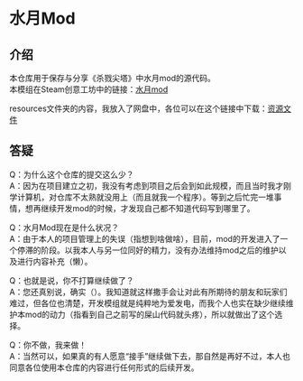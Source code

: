 # 水月Mod
## 介绍
本仓库用于保存与分享《杀戮尖塔》中水月mod的源代码。  
本模组在Steam创意工坊中的链接：[水月mod](https://steamcommunity.com/sharedfiles/filedetails/?id=3292203496)  
  
resources文件夹的内容，我放入了网盘中，各位可以在这个链接中下载：[资源文件](https://pan.baidu.com/s/1e2u02PDL7h6W9kola6dqVQ?pwd=yqbe)
## 答疑
Q：为什么这个仓库的提交这么少？  
A：因为在项目建立之初，我没有考虑到项目之后会到如此规模，而且当时我才刚学计算机，对仓库不太熟就没用上（而且就我一个程序）。等到之后忙完一堆事情，想再继续开发mod的时候，才发现自己都不知道代码写到哪里了。  
  
Q：水月Mod现在是什么状况？  
A：由于本人的项目管理上的失误（指想到啥做啥），目前，mod的开发进入了一个停滞的阶段。以我本人与另一位同好的精力，没有办法维持mod之后的维护以及进行内容补充（懒）。  
  
Q：也就是说，你不打算继续做了？  
A：您还真别说，确实（）。我知道就这样撒手会让对此有所期待的朋友和玩家们难过，但各位也清楚，开发模组就是纯粹地为爱发电，而我个人也实在缺少继续维护本mod的动力（指看到自己之前写的屎山代码就头疼），所以就做出了这个选择。
  
Q：你不做，我来做！  
A：当然可以，如果真的有人愿意“接手”继续做下去，那自然是再好不过，本人也同意各位使用本仓库的内容进行任何形式的后续开发。
